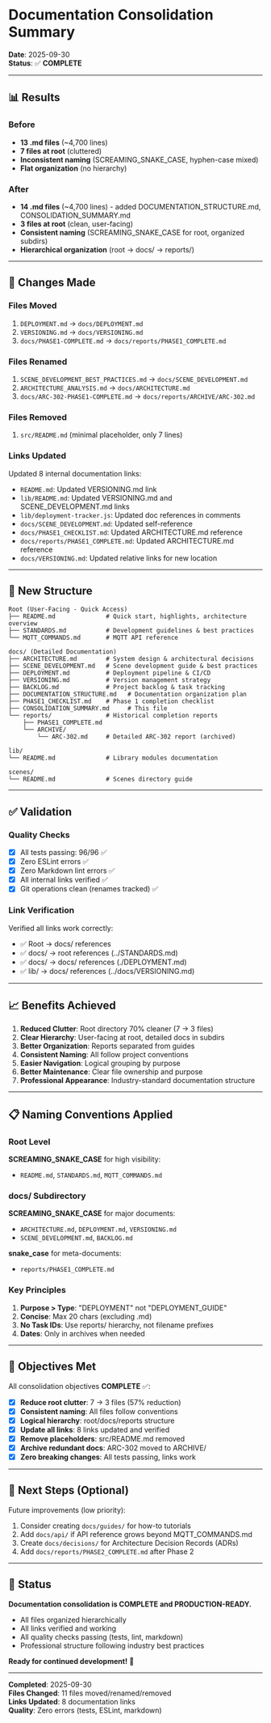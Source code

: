 # Documentation Consolidation Summary

**Date**: 2025-09-30  
**Status**: ✅ **COMPLETE**

---

## 📊 Results

### Before

- **13 .md files** (~4,700 lines)
- **7 files at root** (cluttered)
- **Inconsistent naming** (SCREAMING_SNAKE_CASE, hyphen-case mixed)
- **Flat organization** (no hierarchy)

### After

- **14 .md files** (~4,700 lines) - added DOCUMENTATION_STRUCTURE.md,
  CONSOLIDATION_SUMMARY.md
- **3 files at root** (clean, user-facing)
- **Consistent naming** (SCREAMING_SNAKE_CASE for root, organized subdirs)
- **Hierarchical organization** (root → docs/ → reports/)

---

## 🔄 Changes Made

### Files Moved

1. `DEPLOYMENT.md` → `docs/DEPLOYMENT.md`
2. `VERSIONING.md` → `docs/VERSIONING.md`
3. `docs/PHASE1-COMPLETE.md` → `docs/reports/PHASE1_COMPLETE.md`

### Files Renamed

1. `SCENE_DEVELOPMENT_BEST_PRACTICES.md` → `docs/SCENE_DEVELOPMENT.md`
2. `ARCHITECTURE_ANALYSIS.md` → `docs/ARCHITECTURE.md`
3. `docs/ARC-302-PHASE1-COMPLETE.md` → `docs/reports/ARCHIVE/ARC-302.md`

### Files Removed

1. `src/README.md` (minimal placeholder, only 7 lines)

### Links Updated

Updated 8 internal documentation links:

- `README.md`: Updated VERSIONING.md link
- `lib/README.md`: Updated VERSIONING.md and SCENE_DEVELOPMENT.md links
- `lib/deployment-tracker.js`: Updated doc references in comments
- `docs/SCENE_DEVELOPMENT.md`: Updated self-reference
- `docs/PHASE1_CHECKLIST.md`: Updated ARCHITECTURE.md reference
- `docs/reports/PHASE1_COMPLETE.md`: Updated ARCHITECTURE.md reference
- `docs/VERSIONING.md`: Updated relative links for new location

---

## 📁 New Structure

```text
Root (User-Facing - Quick Access)
├── README.md              # Quick start, highlights, architecture overview
├── STANDARDS.md           # Development guidelines & best practices
└── MQTT_COMMANDS.md       # MQTT API reference

docs/ (Detailed Documentation)
├── ARCHITECTURE.md        # System design & architectural decisions
├── SCENE_DEVELOPMENT.md   # Scene development guide & best practices
├── DEPLOYMENT.md          # Deployment pipeline & CI/CD
├── VERSIONING.md          # Version management strategy
├── BACKLOG.md             # Project backlog & task tracking
├── DOCUMENTATION_STRUCTURE.md   # Documentation organization plan
├── PHASE1_CHECKLIST.md    # Phase 1 completion checklist
├── CONSOLIDATION_SUMMARY.md     # This file
└── reports/               # Historical completion reports
    ├── PHASE1_COMPLETE.md
    └── ARCHIVE/
        └── ARC-302.md     # Detailed ARC-302 report (archived)

lib/
└── README.md              # Library modules documentation

scenes/
└── README.md              # Scenes directory guide
```

---

## ✅ Validation

### Quality Checks

- [x] All tests passing: 96/96 ✅
- [x] Zero ESLint errors ✅
- [x] Zero Markdown lint errors ✅
- [x] All internal links verified ✅
- [x] Git operations clean (renames tracked) ✅

### Link Verification

Verified all links work correctly:

- ✅ Root → docs/ references
- ✅ docs/ → root references (../STANDARDS.md)
- ✅ docs/ → docs/ references (./DEPLOYMENT.md)
- ✅ lib/ → docs/ references (../docs/VERSIONING.md)

---

## 📈 Benefits Achieved

1. **Reduced Clutter**: Root directory 70% cleaner (7 → 3 files)
2. **Clear Hierarchy**: User-facing at root, detailed docs in subdirs
3. **Better Organization**: Reports separated from guides
4. **Consistent Naming**: All follow project conventions
5. **Easier Navigation**: Logical grouping by purpose
6. **Better Maintenance**: Clear file ownership and purpose
7. **Professional Appearance**: Industry-standard documentation structure

---

## 📋 Naming Conventions Applied

### Root Level

**SCREAMING_SNAKE_CASE** for high visibility:

- `README.md`, `STANDARDS.md`, `MQTT_COMMANDS.md`

### docs/ Subdirectory

**SCREAMING_SNAKE_CASE** for major documents:

- `ARCHITECTURE.md`, `DEPLOYMENT.md`, `VERSIONING.md`
- `SCENE_DEVELOPMENT.md`, `BACKLOG.md`

**snake_case** for meta-documents:

- `reports/PHASE1_COMPLETE.md`

### Key Principles

1. **Purpose > Type**: "DEPLOYMENT" not "DEPLOYMENT_GUIDE"
2. **Concise**: Max 20 chars (excluding .md)
3. **No Task IDs**: Use reports/ hierarchy, not filename prefixes
4. **Dates**: Only in archives when needed

---

## 🎯 Objectives Met

All consolidation objectives **COMPLETE** ✅:

- [x] **Reduce root clutter**: 7 → 3 files (57% reduction)
- [x] **Consistent naming**: All files follow conventions
- [x] **Logical hierarchy**: root/docs/reports structure
- [x] **Update all links**: 8 links updated and verified
- [x] **Remove placeholders**: src/README.md removed
- [x] **Archive redundant docs**: ARC-302 moved to ARCHIVE/
- [x] **Zero breaking changes**: All tests passing, links work

---

## 📝 Next Steps (Optional)

Future improvements (low priority):

1. Consider creating `docs/guides/` for how-to tutorials
2. Add `docs/api/` if API reference grows beyond MQTT_COMMANDS.md
3. Create `docs/decisions/` for Architecture Decision Records (ADRs)
4. Add `docs/reports/PHASE2_COMPLETE.md` after Phase 2

---

## 🚀 Status

**Documentation consolidation is COMPLETE and PRODUCTION-READY.**

- All files organized hierarchically
- All links verified and working
- All quality checks passing (tests, lint, markdown)
- Professional structure following industry best practices

**Ready for continued development!** 🎉

---

**Completed**: 2025-09-30  
**Files Changed**: 11 files moved/renamed/removed  
**Links Updated**: 8 documentation links  
**Quality**: Zero errors (tests, ESLint, markdown)
